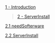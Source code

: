 [1 - Introduction ](./section/1.Introduction.md)

> [2 - ServerInstall](./section/2.ServerInstall.md)
  
  [2.1 needSofterware](./section/2.1.SofterwareRequirements)
  
  [2.2 ServerInstall](./section/2.2.InstallServer.md)

